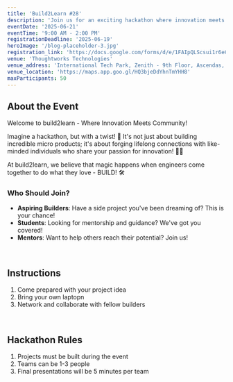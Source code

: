 ```yaml
---
title: 'Build2Learn #28'
description: 'Join us for an exciting hackathon where innovation meets community!'
eventDate: '2025-06-21'
eventTime: '9:00 AM - 2:00 PM'
registrationDeadline: '2025-06-19'
heroImage: '/blog-placeholder-3.jpg'
registration_link: 'https://docs.google.com/forms/d/e/1FAIpQLScsui1r6e6PsgDyOycPiIAY_rz9i8vQ02MnmikPw2ESVG830g/closedform'
venue: 'Thoughtworks Technologies'
venue_address: 'International Tech Park, Zenith - 9th Floor, Ascendas, Taramani Link Rd, Tharamani, Chennai, Tamil Nadu 600113'
venue_location: '​​https://maps.app.goo.gl/HQ3bjeDdYhnTmYHH8'
maxParticipants: 50
---
```


## About the Event

Welcome to build2learn - Where Innovation Meets Community!

Imagine a hackathon, but with a twist! 🤔 It's not just about building incredible micro products; it's about forging lifelong connections with like-minded individuals who share your passion for innovation! 🤝💡

At build2learn, we believe that magic happens when engineers come together to do what they love - BUILD! 🛠

### Who Should Join?

- **Aspiring Builders**: Have a side project you've been dreaming of? This is your chance!
- **Students**: Looking for mentorship and guidance? We've got you covered!
- **Mentors**: Want to help others reach their potential? Join us!

<br />

## Instructions

1. Come prepared with your project idea
2. Bring your own laptopn
3. Network and collaborate with fellow builders

<br />

## Hackathon Rules

1. Projects must be built during the event
2. Teams can be 1-3 people
3. Final presentations will be 5 minutes per team
